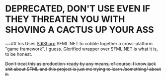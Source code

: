 # DEPRECATED, DON'T USE EVEN IF THEY THREATEN YOU WITH SHOVING A CACTUS UP YOUR ASS

~~## Iris
Uses [SdlSharp](https://github.com/panopticoncentral/sdl-sharp) SFML.NET to cobble together a cross-platform "game framework", I guess. Glorified wrapper over SFML.NET is what it is, to be honest.  

~~Don't treat this as production-ready by any means, of course. 
I know jack shit about SFML and this project is just me trying to learn /something/ about it.~~

